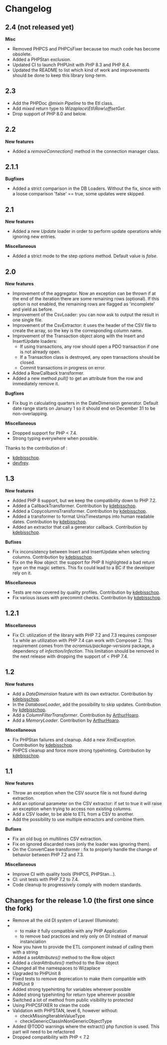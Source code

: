 # Changelog

## 2.4 (not released yet)

**Misc**
* Removed PHPCS and PHPCsFixer because too much code has become obsolete.
* Added a PHPStan exclusion.
* Updated CI to launch PHPUnit with PHP 8.3 and PHP 8.4.
* Updated the README to list which kind of work and improvements should be done to keep this library long-term.

## 2.3
* Add the PHPDoc _@mixin Pipeline_ to the Etl class.
* Add _mixed_ return type to _Wizaplace\Etl\Row\offsetGet_.
* Drop support of PHP 8.0 and below.

## 2.2

**New features**
* Added a _removeConnection()_ method in the connection manager class.

## 2.1.1

**Bugfixes**
* Added a strict comparison in the DB Loaders. Without the fix, since with a loose comparison 'false' == true, some updates were skipped.

## 2.1

**New features**
* Added a new _Update_ loader in order to perform update operations while ignoring new entries.

**Miscellaneous**
* Added a strict mode to the step _options_ method. Default value is _false_.

## 2.0

**New features**
* Improvement of the aggregator. Now an exception can be thrown if at the end of the iteration there are some remaining rows (optional). If this option is not enabled, the remaining rows are flagged as 'incomplete' and yield as before.
* Improvement of the CsvLoader: you can now ask to output the result in one single file.
* Improvement of the CsvExtractor: it uses the header of the CSV file to create the array, so the key is the corresponding column name.
* Improvement of the Transaction object along with the Insert and InsertUpdate loaders:
  * If using transactions, any row should open a PDO transaction if one is not already open.
  * If a Transaction class is destroyed, any open transactions should be closed.
  * Commit transactions in progress on error.
* Added a RowCallback transformer.
* Added a new method _pull()_ to get an attribute from the row and immediately remove it.


**Bugfixes**
*  Fix bug in calculating quarters in the DateDimension generator. Default date range starts on January 1 so it should end on December 31 to be non-overlapping.


**Miscellaneous**
* Dropped support for PHP < 7.4.
* Strong typing everywhere when possible.

Thanks to the contribution of :
* [kdebisschop](https://github.com/kdebisschop).
* [devfrey](https://github.com/devfrey).

## 1.3

**New features**
* Added PHP 8 support, but we keep the compatibility down to PHP 7.2.
* Added a CallbackTransformer. Contribution by [kdebisschop](https://github.com/kdebisschop).
* Added a CopycolumnsTransformer. Contribution by [kdebisschop](https://github.com/kdebisschop).
* Added a transformer to format UnixTimestamps into human readable dates. Contribution by [kdebisschop](https://github.com/kdebisschop).
* Added an extractor that call a generator callback. Contribution by [kdebisschop](https://github.com/kdebisschop).

**Bufixes**
* Fix inconsistency between Insert and InsertUpdate when selecting columns. Contribution by [kdebisschop](https://github.com/kdebisschop).
* Fix on the Row object: the support for PHP 8 highlighted a bad return type on the magic setters. This fix could lead to a BC if the developer rely on it.

**Miscellaneous**
* Tests are now covered by quality profiles. Contribution by [kdebisschop](https://github.com/kdebisschop).
* Fix various issues with precommit checks. Contribution by [kdebisschop](https://github.com/kdebisschop).

## 1.2.1

**Miscellaneous**
* Fix CI: utilization of the library with PHP 7.2 and 7.3 requires composer 1.x while an utilization with PHP 7.4
can work with Composer 2. This requirement comes from the _ocramius/package-versions_ package, a dependency of
_infection/infection_. This limitation should be removed in the next release with dropping the support of < PHP 7.4.

## 1.2

**New features**
* Add a _DateDimension_ feature with its own extractor. Contribution by [kdebisschop](https://github.com/kdebisschop).
* In the _DatabaseLoader_, add the possibility to skip updates. Contribution by [kdebisschop](https://github.com/kdebisschop).
* Add a _ColumnFilterTransformer_. Contribution by [ArthurHoaro](https://github.com/ArthurHoaro).
* Add a _MemoryLoader_. Contribution by [ArthurHoaro](https://github.com/ArthurHoaro).

**Miscellaneous**
* Fix PHPStan failures and cleanup. Add a new _XmlException_. Contribution by [kdebisschop](https://github.com/kdebisschop).
* PHPCS cleanup and force more strong typehinting. Contribution by [kdebisschop](https://github.com/kdebisschop).

## 1.1

**New features**
* Throw an exception when the CSV source file is not found during extraction.
* Add an optional parameter on the CSV extractor: if set to true it will raise an exception when trying to access non existing columns.
* Add a CSV loader, to be able to ETL from a CSV to another.
* Add the possibility to use multiple extractors and combine them.

**Bufixes**
* Fix an old bug on multilines CSV extraction.
* Fix on ignored discarded rows (only the loader was ignoring them).
* On the ConvertCase transformer : fix to properly handle the change of behavior between PHP 7.2 and 7.3.

**Miscellaneous**
* Improve CI with quality tools (PHPCS, PHPStan...).
* CI: unit tests with PHP 7.2 to 7.4.
* Code cleanup to progressively comply with modern standards.


## Changes for the release 1.0 (the first one since the fork)

* Remove all the old DI system of Laravel (Illuminate):
*   * to make it fully compatible with any PHP Application
    * to remove bad practices and rely only on DI instead of manual instanciation
* Now you have to provide the ETL component instead of calling them with a string
* Added a _setAttributes()_ method to the Row object
* Added a _clearAttributes()_ method to the Row object
* Changed all the namespaces to Wizaplace
* Upgraded to PHPUnit 8
* Fixed tests to remove deprecation to make them compatible with PHPUnit 9
* Added strong typehinting for variables wherever possible
* Added strong typehinting for return type wherever possible
* Switched a lot of method from public visibility to protected
* Using PHPCSFIXER to clean the code
* Validation with PHPSTAN, level 6, however without:
    * checkMissingIterableValueType
    * checkGenericClassInNonGenericObjectType
* Added @TODO warnings where the extract() php function is used. This part will need to be refactored
* Dropped compatibility with PHP < 7.2
